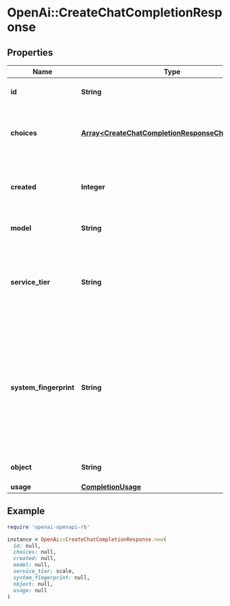 # OpenAi::CreateChatCompletionResponse

## Properties

| Name | Type | Description | Notes |
| ---- | ---- | ----------- | ----- |
| **id** | **String** | A unique identifier for the chat completion. |  |
| **choices** | [**Array&lt;CreateChatCompletionResponseChoicesInner&gt;**](CreateChatCompletionResponseChoicesInner.md) | A list of chat completion choices. Can be more than one if &#x60;n&#x60; is greater than 1. |  |
| **created** | **Integer** | The Unix timestamp (in seconds) of when the chat completion was created. |  |
| **model** | **String** | The model used for the chat completion. |  |
| **service_tier** | **String** | The service tier used for processing the request. This field is only included if the &#x60;service_tier&#x60; parameter is specified in the request. | [optional] |
| **system_fingerprint** | **String** | This fingerprint represents the backend configuration that the model runs with.  Can be used in conjunction with the &#x60;seed&#x60; request parameter to understand when backend changes have been made that might impact determinism.  | [optional] |
| **object** | **String** | The object type, which is always &#x60;chat.completion&#x60;. |  |
| **usage** | [**CompletionUsage**](CompletionUsage.md) |  | [optional] |

## Example

```ruby
require 'openai-openapi-rb'

instance = OpenAi::CreateChatCompletionResponse.new(
  id: null,
  choices: null,
  created: null,
  model: null,
  service_tier: scale,
  system_fingerprint: null,
  object: null,
  usage: null
)
```


